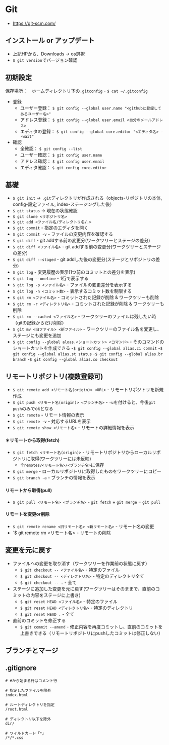 # Git
- https://git-scm.com/

## インストール or アップデート
- 上記HPから、Downloads → os選択
- `$ git version`でバージョン確認

## 初期設定
保存場所：　ホームディレクトリ下の`.gitconfig` - `$ cat ~/.gitconfig`
- 登録
  - ユーザー登録： `$ git config --global user.name "<githubに登録してあるユーザー名>"`
  - アドレス登録： `$ git config --global user.email <自分のメールアドレス>`
  - エディタの登録： `$ git config --global core.editor "<エディタ名> --wait"`  
- 確認
  - 全確認： `$ git config --list`
  - ユーザー確認： `$ git config user.name`
  - アドレス確認： `$ git config user.email`
  - エディタ確認： `$ git config core.editor`

## 基礎
  - `$ git init` → `.git`ディレクトリが作成される（objects-リポジトリの本体, config-設定ファイル, index-ステージングした後）
  - `$ git status` → 現在の状態確認
  - `$ git clone <リポジトリ名>`
  - `$ git add <ファイル名/ディレクトリ名/.>`
  - `$ git commit` - 指定のエディタを開く
  - `$ git commit -v` - ファイルの変更内容を確認する
  - `$ git diff` - git addする前の変更分(ワークツリーとステージの差分)
  - `$ git diff <ファイル名>` - git addする前の変更分(ワークツリーとステージの差分)
  - `$ git diff --staged` - git addした後の変更分(ステージとリポジトリの差分)
  - `$ git log` - 変更履歴の表示(1つ前のコミットとの差分を表示)
  - `$ git log --oneline` - 1行で表示する
  - `$ git log -p <ファイル名>` - ファイルの変更差分を表示する
  - `$ git log -n <コミット数>` - 表示するコミット数を制限する
  - `$ git rm <ファイル名>` - コミットされた記録が削除 & ワークツリーも削除
  - `$ git rm -r <ディレクトリ名>` - コミットされた記録が削除 & ワークツリーも削除
  - `$ git rm --cached <ファイル名>` - ワークツリーのファイルは残したい時（gitの記録からだけ削除)
  - `$ git mv <旧ファイル> <新ファイル>` - ワークツリーのファイル名を変更し、ステージにも変更を追加
  - `$ git config --global aloas.<ショートカット> <コマンド>` - そのコマンドのショートカットを作成できる
    -`$ git config --global alias.ci commit`
    -`$ git config --global alias.st status`
    -`$ git config --global alias.br branch`
    -`$ git config --global alias.co checkout`

## リモートリポジトリ(複数登録可)
  - `$ git remote add <リモート名(origin)> <URL>` - リモートリポジトリを新規作成
  - `$ git push <リモート名(origin)> <ブランチ名>` - `-u`を付けると、今後`git push`のみでokとなる
  - `$ git remote` - リモート情報の表示
  - `$ git remote -v` - 対応するURLを表示
  - `$ git remote show <リモート名>` - リモートの詳細情報を表示
  
#### ＊リモートから取得(fetch)
  - `$ git fetch <リモート名(origin)>` - リモートリポジトリからローカルリポジトリに取得(ワークツリーには未反映)
    - ↑`remotes/<リモート名>/<ブランチ名>`に保存
  - `$ git merge` - ローカルリポジトリに取得したものをワークツリーにコピー
  - `$ git branch -a` - ブランチの情報を表示

#### リモートから取得(pull)
  - `$ git pull <リモート名> <ブランチ名>` - `git fetch` + `git merge` = `git pull`
  
#### リモートを変更or削除
  - `$ git remote rename <旧リモート名> <新リモート名>` - リモート名の変更
  - `$ git remote rm <リモート名> - リモートの削除
  
## 変更を元に戻す
- ファイルへの変更を取り消す（ワークツリーを作業前の状態に戻す）
  - `$ git checkout -- <ファイル名>` - 特定のファイル
  - `$ git checkout -- <ディレクトリ名>` - 特定のディレクトリ全て
  - `$ git checkout -- .` - 全て
- ステージに追加した変更を元に戻す(ワークツリーはそのままで、直前のコミットの内容をステージに上書き)
  - `$ git reset HEAD <ファイル名>` - 特定のファイル
  - `$ git reset HEAD <ディレクトリ名>` - 特定のディレクトリ
  - `$ git reset HEAD .` - 全て
- 直前のコミットを修正する
  - `$ git commit --amend` - 修正内容を再度コミットし、直前のコミットを上書きできる（リモートリポジトリにpushしたコミットは修正しない）

## ブランチとマージ

  
## .gitignore
  ```.gitignore
  # #から始まる行はコメント行
  
  # 指定したファイルを除外
  index.html
  
  # ルートディレクトリを指定
  /root.html
  
  # ディレクトリ以下を除外
  dir/
  
  # ワイルドカード「*」
  /*/*.css
  ```
